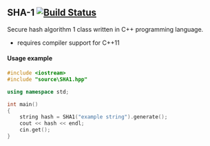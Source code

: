 ## SHA-1 [![Build Status](https://travis-ci.org/da-an/sha-1.svg?branch=master)](https://travis-ci.org/da-an/SHA-1)
Secure hash algorithm 1 class written in C++ programming language.
 - requires compiler support for C++11

#### Usage example
```cpp
#include <iostream>
#include "source\SHA1.hpp"

using namespace std;

int main()
{
	string hash = SHA1("example string").generate();
	cout << hash << endl;
	cin.get();
}
```
